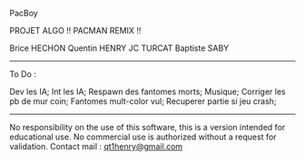 PacBoy

PROJET ALGO !! PACMAN REMIX !!

Brice HECHON
Quentin HENRY
JC TURCAT
Baptiste SABY

---

To Do :

Dev les IA;
Int les IA;
Respawn des fantomes morts;
Musique;
Corriger les pb de mur coin;
Fantomes mult-color vul;
Recuperer partie si jeu crash;


---

No responsibility on the use of this software, this is a version intended for educational use. No commercial use is authorized without a request for validation.
Contact mail : qt1henry@gmail.com
